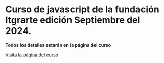 # Curso de javascript de la fundación Itgrarte edición Septiembre del 2024.

**Todos los detalles estarán en la página del curso**

[Visita la página del curso](https://ronnyg2121.github.io/js-itgrarte-sept-2024/)
